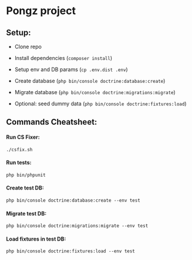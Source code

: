 # Pongz project

## Setup:

- Clone repo

- Install dependencies (`composer install`)

- Setup env and DB params (`cp .env.dist .env`)

- Create database (`php bin/console doctrine:database:create`)

- Migrate database (`php bin/console doctrine:migrations:migrate`)

- Optional: seed dummy data (`php bin/console doctrine:fixtures:load`)


## Commands Cheatsheet:

#### Run CS Fixer:
`./csfix.sh`

#### Run tests:
`php bin/phpunit`

#### Create test DB:
`php bin/console doctrine:database:create --env test`

#### Migrate test DB:
`php bin/console doctrine:migrations:migrate --env test`

#### Load fixtures in test DB:
`php bin/console doctrine:fixtures:load --env test`

